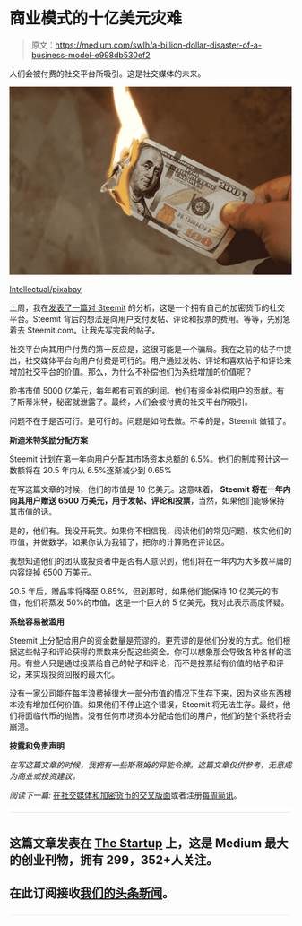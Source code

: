 # 商业模式的十亿美元灾难

> 原文：<https://medium.com/swlh/a-billion-dollar-disaster-of-a-business-model-e998db530ef2>

人们会被付费的社交平台所吸引。这是社交媒体的未来。

![](img/7250b4dc95d0bd2c228c0dd9b0341fd5.png)

[Intellectual/pixabay](https://pixabay.com/en/burning-money-dollars-cash-flame-2113914/)

上周，我在[发表了一篇对 Steemit](https://ideavisionaction.com/business/in-the-cross-section-of-social-media-and-cryptocurrencies/) 的分析，这是一个拥有自己的加密货币的社交平台。Steemit 背后的想法是向用户支付发帖、评论和投票的费用。等等，先别急着去 Steemit.com。让我先写完我的帖子。

社交平台向其用户付费的第一反应是，这很可能是一个骗局。我在之前的帖子中提出，社交媒体平台向用户付费是可行的。用户通过发帖、评论和喜欢帖子和评论来增加社交平台的价值。那么，为什么不补偿他们为系统增加的价值呢？

脸书市值 5000 亿美元，每年都有可观的利润。他们有资金补偿用户的贡献。有了斯蒂米特，秘密就泄露了。最终，人们会被付费的社交平台所吸引。

问题不在于是否可行。是可行的。问题是如何去做。不幸的是，Steemit 做错了。

**斯迪米特奖励分配方案**

Steemit 计划在第一年向用户分配其市场资本总额的 6.5%。他们的制度预计这一数额将在 20.5 年内从 6.5%逐渐减少到 0.65%

在写这篇文章的时候，他们的市值是 10 亿美元。这意味着， **Steemit 将在一年内向其用户赠送 6500 万美元，用于发帖、评论和投票**，当然，如果他们能够保持其市值的话。

是的，他们有。我没开玩笑。如果你不相信我，阅读他们的常见问题，核实他们的市值，并做数学。如果你认为我错了，把你的计算贴在评论区。

我想知道他们的团队或投资者中是否有人意识到，他们将在一年内为大多数平庸的内容烧掉 6500 万美元。

20.5 年后，赠品率将降至 0.65%，但到那时，如果他们能保持 10 亿美元的市值，他们将蒸发 50%的市值，这是一个巨大的 5 亿美元，我对此表示高度怀疑。

**系统容易被滥用**

Steemit 上分配给用户的资金数量是荒谬的。更荒谬的是他们分发的方式。他们根据这些帖子和评论获得的票数来分配这些资金。你可以想象那会导致各种各样的滥用。有些人只是通过投票给自己的帖子和评论，而不是投票给有价值的帖子和评论，来实现投资回报的最大化。

没有一家公司能在每年浪费掉很大一部分市值的情况下生存下来，因为这些东西根本没有增加任何价值。如果他们不停止这个错误，Steemit 将无法生存。最终，他们将面临代币的抛售。没有任何市场资本分配给他们的用户，他们的整个系统将会崩溃。

**披露和免责声明**

*在写这篇文章的时候，我拥有一些斯蒂姆的异能令牌。这篇文章仅供参考，无意成为商业或投资建议。*

*阅读下一篇:* [在社交媒体和加密货币的交叉版面](https://ideavisionaction.com/business/in-the-cross-section-of-social-media-and-cryptocurrencies/)或者注册[每周简讯](https://ideavisionaction.com/email-newsletter/)。

![](img/731acf26f5d44fdc58d99a6388fe935d.png)

## 这篇文章发表在 [The Startup](https://medium.com/swlh) 上，这是 Medium 最大的创业刊物，拥有 299，352+人关注。

## 在此订阅接收[我们的头条新闻](http://growthsupply.com/the-startup-newsletter/)。

![](img/731acf26f5d44fdc58d99a6388fe935d.png)